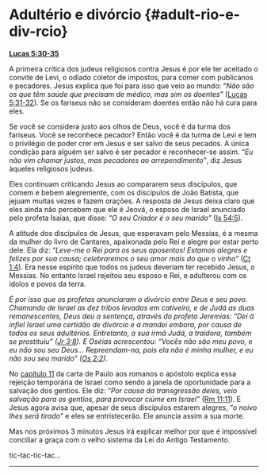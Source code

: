 # Adultério e divórcio {#adult-rio-e-div-rcio}

[**Lucas 5:30-35**](http://bibliaonline.com.br/acf/lc/5/30-35)

A primeira crítica dos judeus religiosos contra Jesus é por ele ter aceitado o convite de Levi, o odiado coletor de impostos, para comer com publicanos e pecadores. Jesus explica que foi para isso que veio ao mundo: “_Não são os que têm saúde que precisam de médico, mas sim os doentes”_ ([Lucas 5:31-32](http://bibliaonline.com.br/acf/lc/5/31-32)). Se os fariseus não se consideram doentes então não há cura para eles.

Se você se considera justo aos olhos de Deus, você é da turma dos fariseus. Você se reconhece pecador? Então você é da turma de Levi e tem o privilégio de poder crer em Jesus e ser salvo de seus pecados. A única condição para alguém ser salvo é ser pecador e reconhecer-se assim. “_Eu não vim chamar justos, mas pecadores ao arrependimento”_, diz Jesus àqueles religiosos judeus.

Eles continuam criticando Jesus ao compararem seus discípulos, que comem e bebem alegremente, com os discípulos de João Batista, que jejuam muitas vezes e fazem orações. A resposta de Jesus deixa claro que eles ainda não percebem que ele é Jeová, o esposo de Israel anunciado pelo profeta Isaías, que disse: “_O seu Criador é o seu marido”_ ([Is 54:5](http://bibliaonline.com.br/acf/is/54/5)).

A atitude dos discípulos de Jesus, que esperavam pelo Messias, é a mesma da mulher do livro de Cantares, apaixonada pelo Rei e alegre por estar perto dele. Ela diz: “_Leve-me o Rei para os seus aposentos! Estamos alegres e felizes por sua causa; celebraremos o seu amor mais do que o vinho”_ ([Ct 1:4](http://bibliaonline.com.br/acf/ct/1/4)). Era nesse espírito que todos os judeus deveriam ter recebido Jesus, o Messias. No entanto Israel rejeitou seu esposo e Rei, e adulterou com os ídolos e povos da terra.

_É por isso que os profetas anunciaram o divórcio entre Deus e seu povo. Chamando de Israel as dez tribos levadas em cativeiro, e de Judá as duas remanescentes, Deus deu a sentença, através do profeta Jeremias: “Dei à infiel Israel uma certidão de divórcio e a mandei embora, por causa de todos os seus adultérios. Entretanto, a sua irmã Judá, a traidora, também se prostituiu” (_[_Jr 3:8_](http://bibliaonline.com.br/acf/jr/3/8)_). E Oséias acrescentou: “Vocês não são meu povo, e eu não sou seu Deus... Repreendam-na, pois ela não é minha mulher, e eu não sou seu marido” (_[_Os 2:2_](http://bibliaonline.com.br/acf/os/2/2)_)._

No [capítulo 11](http://bibliaonline.com.br/acf/rm/11) da carta de Paulo aos romanos o apóstolo explica essa rejeição temporária de Israel como sendo a janela de oportunidade para a salvação dos gentios. Ele diz: “_Por causa da transgressão deles, veio salvação para os gentios, para provocar ciúme em Israel”_ ([Rm 11:11](http://bibliaonline.com.br/acf/rm/11/11)). E Jesus agora avisa que, apesar de seus discípulos estarem alegres, “_o noivo lhes será tirado”_ e eles se entristecerão. Ele anuncia assim a sua morte.

Mas nos próximos 3 minutos Jesus irá explicar melhor por que é impossível conciliar a graça com o velho sistema da Lei do Antigo Testamento.

tic-tac-tic-tac...

*****